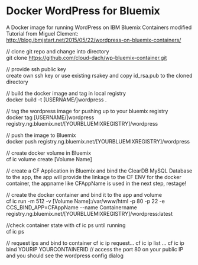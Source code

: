 # Docker WordPress for Bluemix
A Docker image for running WordPress on IBM Bluemix Containers modified Tutorial from Miguel Clement:
http://blog.ibmjstart.net/2015/05/22/wordpress-on-bluemix-containers/

// clone git repo and change into directory<br />
git clone https://github.com/cloud-dach/wp-bluemix-container.git

// provide ssh public key<br />
create own ssh key or use existing rsakey and copy id_rsa.pub to the cloned directory

// build the docker image and tag in local registry<br />
docker build -t [USERNAME/]wordpress .

// tag the wordpress image for pushing up to your bluemix registry<br />
docker tag [USERNAME/]wordpress registry.ng.bluemix.net/[YOURBLUEMIXREGISTRY]/wordpress

// push the image to Bluemix<br />
docker push registry.ng.bluemix.net/[YOURBLUEMIXREGISTRY]/wordpress

// create docker volume in Bluemix<br />
cf ic volume create [Volume Name]

// create a CF Application in Bluemix and bind the ClearDB MySQL Database to the app, the app will provide the linkage to the CF ENV for the docker container, the appname like CFAppName is used in the next step, restage!<br />

// create the docker container and bind it to the app and volume<br />
cf ic run -m 512 -v [Volume Name]:/var/www/html -p 80 -p 22  -e CCS_BIND_APP=CFAppName --name Containername registry.ng.bluemix.net/[YOURBLUEMIXREGISTRY]/wordpress:latest

//check container state with cf ic ps until running<br />
cf ic ps

// request ips and bind to container
cf ic ip request... cf ic ip list ... cf ic ip bind YOURIP YOURCONTAINERID
// access the port 80 on your public IP and you should see the wordpress config dialog











